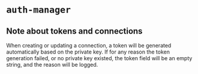 # `auth-manager`

## Note about tokens and connections

When creating or updating a connection, a token will be generated automatically based on the private key.
If for any reason the token generation failed, or no private key existed, the token field will be an empty string, and the reason will be logged.
